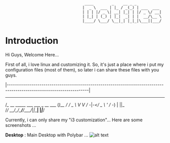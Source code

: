                                        ____        _    __ _ _           
                                      |  _ \  ___ | |_ / _(_) | ___  ___ 
                                      | | | |/ _ \| __| |_| | |/ _ \/ __|
                                      | |_| | (_) | |_|  _| | |  __/\__ \
                                      |____/ \___/ \__|_| |_|_|\___||___/
                                                                         

# Introduction
Hi Guys, Welcome Here...

First of all, i love linux and customizing it.
So, it's just a place where i put my configuration files (most of them), so later i can share these files with you guys.

|----------------------------------------------------------------------------------------------------------------------|
   _                                 _ ____
  /_\__ __ _____ ___ ___ _ __  ___  (_)__ /
 / _ \ V  V / -_|_-</ _ \ '  \/ -_) | ||_ \
/_/ \_\_/\_/\___/__/\___/_|_|_\___| |_|___/
                                           
                                                                     
Currently, i can only share my "i3 customization"...
Here are some screenshots ...

**Desktop** : Main Desktop with Polybar ...
![alt text](https://raw.githubusercontent.com/adi1090x/my_dotfiles/master/previews/i3_wm/desktop.png) <br />
